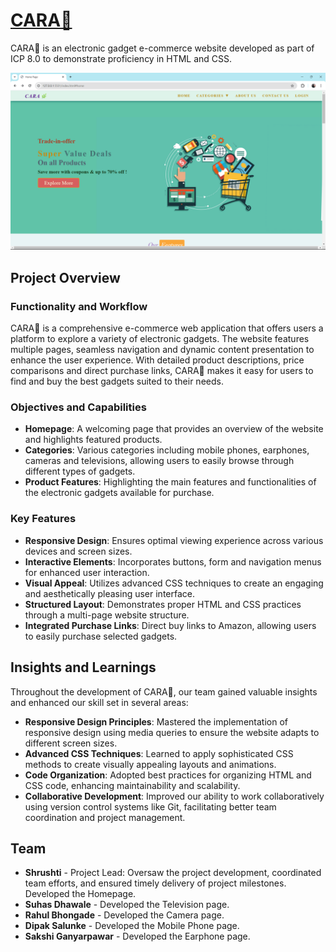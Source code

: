 # [CARA🌿](https://e-commerce-electronic-gadgets-website.netlify.app/)

CARA🌿 is an electronic gadget e-commerce website developed as part of ICP 8.0 to demonstrate proficiency in HTML and CSS.

![HomePage](/Images/HomePage.png)

## Project Overview

### Functionality and Workflow

CARA🌿 is a comprehensive e-commerce web application that offers users a platform to explore a variety of electronic gadgets. The website features multiple pages, seamless navigation and dynamic content presentation to enhance the user experience. With detailed product descriptions, price comparisons and direct purchase links, CARA🌿 makes it easy for users to find and buy the best gadgets suited to their needs.

### Objectives and Capabilities

- **Homepage**: A welcoming page that provides an overview of the website and highlights featured products.
- **Categories**: Various categories including mobile phones, earphones, cameras and televisions, allowing users to easily browse through different types of gadgets.
- **Product Features**: Highlighting the main features and functionalities of the electronic gadgets available for purchase.

### Key Features

- **Responsive Design**: Ensures optimal viewing experience across various devices and screen sizes.
- **Interactive Elements**: Incorporates buttons, form and navigation menus for enhanced user interaction.
- **Visual Appeal**: Utilizes advanced CSS techniques to create an engaging and aesthetically pleasing user interface.
- **Structured Layout**: Demonstrates proper HTML and CSS practices through a multi-page website structure.
- **Integrated Purchase Links**: Direct buy links to Amazon, allowing users to easily purchase selected gadgets.

## Insights and Learnings

Throughout the development of CARA🌿, our team gained valuable insights and enhanced our skill set in several areas:

- **Responsive Design Principles**: Mastered the implementation of responsive design using media queries to ensure the website adapts to different screen sizes.
- **Advanced CSS Techniques**: Learned to apply sophisticated CSS methods to create visually appealing layouts and animations.
- **Code Organization**: Adopted best practices for organizing HTML and CSS code, enhancing maintainability and scalability.
- **Collaborative Development**: Improved our ability to work collaboratively using version control systems like Git, facilitating better team coordination and project management.

## Team

- **Shrushti** - Project Lead: Oversaw the project development, coordinated team efforts, and ensured timely delivery of project milestones. Developed the Homepage.
- **Suhas Dhawale** - Developed the Television page.
- **Rahul Bhongade** - Developed the Camera page.
- **Dipak Salunke** - Developed the Mobile Phone page.
- **Sakshi Ganyarpawar** - Developed the Earphone page.